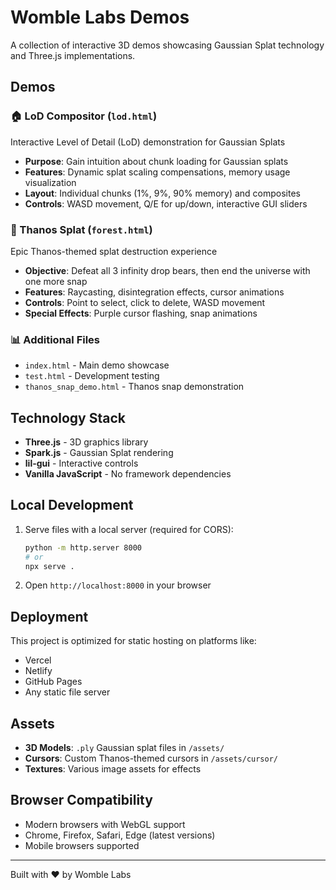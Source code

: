 # Womble Labs Demos

A collection of interactive 3D demos showcasing Gaussian Splat technology and Three.js implementations.

## Demos

### 🏠 LoD Compositor (`lod.html`)
Interactive Level of Detail (LoD) demonstration for Gaussian Splats
- **Purpose**: Gain intuition about chunk loading for Gaussian splats
- **Features**: Dynamic splat scaling compensations, memory usage visualization
- **Layout**: Individual chunks (1%, 9%, 90% memory) and composites
- **Controls**: WASD movement, Q/E for up/down, interactive GUI sliders

### 🌲 Thanos Splat (`forest.html`)
Epic Thanos-themed splat destruction experience
- **Objective**: Defeat all 3 infinity drop bears, then end the universe with one more snap
- **Features**: Raycasting, disintegration effects, cursor animations
- **Controls**: Point to select, click to delete, WASD movement
- **Special Effects**: Purple cursor flashing, snap animations

### 📊 Additional Files
- `index.html` - Main demo showcase
- `test.html` - Development testing
- `thanos_snap_demo.html` - Thanos snap demonstration

## Technology Stack

- **Three.js** - 3D graphics library
- **Spark.js** - Gaussian Splat rendering
- **lil-gui** - Interactive controls
- **Vanilla JavaScript** - No framework dependencies

## Local Development

1. Serve files with a local server (required for CORS):
   ```bash
   python -m http.server 8000
   # or
   npx serve .
   ```

2. Open `http://localhost:8000` in your browser

## Deployment

This project is optimized for static hosting on platforms like:
- Vercel
- Netlify  
- GitHub Pages
- Any static file server

## Assets

- **3D Models**: `.ply` Gaussian splat files in `/assets/`
- **Cursors**: Custom Thanos-themed cursors in `/assets/cursor/`
- **Textures**: Various image assets for effects

## Browser Compatibility

- Modern browsers with WebGL support
- Chrome, Firefox, Safari, Edge (latest versions)
- Mobile browsers supported

---

Built with ❤️ by Womble Labs
